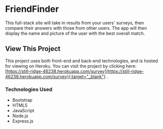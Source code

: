 # FriendFinder
This full-stack site will take in results from your users' surveys, then compare their answers with those from other users. The app will then display the name and picture of the user with the best overall match.

## View This Project
This project uses both front-end and back-end technologies, and is hosted for viewing on Heroku. You can visit the project by clicking here: [https://still-ridge-46238.herokuapp.com/survey](https://still-ridge-46238.herokuapp.com/survey){:target="_blank"}
.

### Technologies Used
* Bootstrap
* HTML5
* JavaScript
* Node.js
* Express.js
